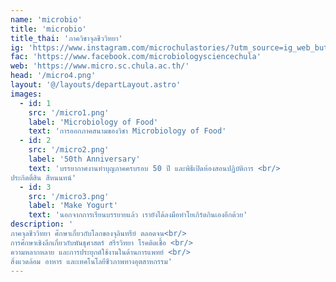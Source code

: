 ```yaml
---
name: 'microbio'
title: 'microbio'
title_thai: 'ภาควิชาจุลชีววิทยา'
ig: 'https://www.instagram.com/microchulastories/?utm_source=ig_web_button_share_sheet'
fac: 'https://www.facebook.com/microbiologysciencechula'
web: 'https://www.micro.sc.chula.ac.th/'
head: '/micro4.png'
layout: '@/layouts/departLayout.astro'
images:
  - id: 1
    src: '/micro1.png'
    label: 'Microbiology of Food'
    text: 'การออกภาคสนามของวิชา Microbiology of Food'
  - id: 2
    src: '/micro2.png'
    label: '50th Anniversary'
    text: 'บรรยากาศงานทำบุญภาคครบรอบ 50 ปี และพิธีเปิดห้องสอนปฏิบัติการ <br/>
ประกิตติ์สิน สีหนนทน์'
  - id: 3
    src: '/micro3.png'
    label: 'Make Yogurt'
    text: 'นอกจากการเรียนบรรยายแล้ว เรายังได้ลงมือทำโยเกิร์ตกินเองอีกด้วย'
description: '
ภาคจุลชีววิทยา ศึกษาเกี่ยวกับโลกของจุลินทรีย์ ตลอดจน<br/>
การศึกษาเชิงลึกเกี่ยวกับพันธุศาสตร์ สรีรวิทยา โรคติดเชื้อ <br/>
ความหลากหลาย และการประยุกต์ใช้งานในด้านการแพทย์ <br/>
สิ่งแวดล้อม อาหาร และเทคโนโลยีชีวภาพทางอุตสาหกรรม'
---
```


